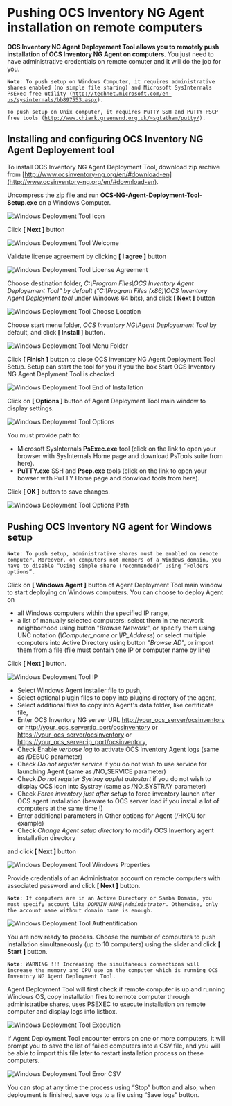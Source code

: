 # Pushing OCS Inventory NG Agent installation on remote computers

**OCS Inventory NG Agent Deployement Tool allows you to remotely push installation of OCS Inventory NG
Agent on computers**. You just need to have administrative credentials on remote comuter and it will do
the job for you.

**`Note`**`: To push setup on Windows Computer, it requires administrative shares enabled (no simple file sharing)
and Microsoft SysInternals PsExec free utility
(`[`http://technet.microsoft.com/en-us/sysinternals/bb897553.aspx`](http://technet.microsoft.com/en-us/sysinternals/bb897553.aspx)`).`

`To push setup on Unix computer, it requires PuTTY SSH and PuTTY PSCP free tools
(`[`http://www.chiark.greenend.org.uk/~sgtatham/putty/`](http://www.chiark.greenend.org.uk/~sgtatham/putty/)`).`

## Installing and configuring OCS Inventory NG Agent Deployement tool

To install OCS Inventory NG Agent Deployment Tool, download zip archive from
[http://www.ocsinventory-ng.org/en/#download-en](http://www.ocsinventory-ng.org/en/#download-en).

Uncompress the zip file and run **OCS-NG-Agent-Deployment-Tool-Setup.exe** on a Windows Computer.

![Windows Deployment Tool Icon](../img/OCS-NG-Deploy-Tool-Setup_1.png)

Click **[ Next ]** button

![Windows Deployment Tool Welcome](../img/OCS-NG-Deploy-Tool-Setup_2.png)

Validate license agreement by clicking **[ I agree ]** button

![Windows Deployment Tool License Agreement](../img/OCS-NG-Deploy-Tool-Setup_3.png)

Choose destination folder, _C:\Program Files\OCS Inventory Agent Deployement Tool” by default
(“C:\Program Files (x86)\OCS Inventory Agent Deployment tool_ under Windows 64 bits),
and click **[ Next ]** button

![Windows Deployment Tool Choose Location](../img/OCS-NG-Deploy-Tool-Setup_4.png)

Choose start menu folder, _OCS Inventory NG\Agent Deployement Tool_ by default,
and click **[ Install ]** button.

![Windows Deployment Tool Menu Folder](../img/OCS-NG-Deploy-Tool-Setup_5.png)

Click **[ Finish ]** button to close OCS inventory NG Agent Deployment Tool Setup.
Setup can start the tool for you if you the box Start OCS Inventory NG Agent Deplyment Tool is checked

![Windows Deployment Tool End of Installation](../img/OCS-NG-Deploy-Tool-Setup_6.png)

Click on **[ Options ]** button of Agent Deployment Tool main window to display settings.

![Windows Deployment Tool Options](../img/OCS-NG-Deploy-Tool-Config_1.png)

You must provide path to:

* Microsoft SysInternals **PsExec.exe** tool (click on the link to open your browser with SysInternals
Home page and download PsTools suite from here).
* **PuTTY.exe** SSH and **Pscp.exe** tools (click on the link to open your bowser with PuTTY Home page
and donwload tools from here).

Click **[ OK ]** button to save changes.

![Windows Deployment Tool Options Path](../img/OCS-NG-Deploy-Tool-Config_2.png)

## Pushing OCS Inventory NG agent for Windows setup

**`Note`**`: To push setup, administrative shares must be enabled on remote computer. Moreover, on computers
not members of a Windows domain, you have to disable “Using simple share (recommended)”
using “Folders options”.`

Click on **[ Windows Agent ]** button of Agent Deployment Tool main window to start deploying on Windows computers. You can choose to deploy Agent on

* all Windows computers within the specified IP range,
* a list of manually selected computers: select them in the network neighborhood using button
"_Browse Network_", or specify them using UNC notation (_\\Computer_name or \\IP_Address_) or
select multiple computers into Active Directory using button "_Browse AD_",
or import them from a file (file must contain one IP or computer name by line)

Click **[ Next ]** button.

![Windows Deployment Tool IP](../img/OCS-NG-Deploy-Tool-Deploy-Win_1.png)

* Select Windows Agent installer file to push,
* Select optional plugin files to copy into plugins directory of the agent,
* Select additional files to copy into Agent's data folder, like certificate file,
* Enter OCS Inventory NG server URL
[http://your_ocs_server/ocsinventory](http://your_ocs_server/ocsinventory)
or [http://your_ocs_server:ip_port/ocsinventory](http://your_ocs_server:ip_port/ocsinventory)
or [https://your_ocs_server/ocsinventory](https://your_ocs_server/ocsinventory)
or [https://your_ocs_server:ip_port/ocsinventory](https://your_ocs_server:ip_port/ocsinventory),
* Check Enable _verbose log_ to activate OCS Inventory Agent logs (same as /DEBUG parameter)
* Check _Do not register service_ if you do not wish to use service for launching Agent
(same as /NO_SERVICE parameter)
* Check _Do not register Systray applet autostart_ if you do not wish to display OCS icon into Systray
(same as /NO_SYSTRAY parameter)
* Check _Force inventory just after setup_ to force inventory launch after OCS agent installation
(beware to OCS server load if you install a lot of computers at the same time !)
* Enter additional parameters in Other options for Agent (/HKCU for example)
* Check _Change Agent setup directory_ to modify OCS Inventory agent installation directory

and click **[ Next ]** button

![Windows Deployment Tool Windows Properties](../img/OCS-NG-Deploy-Tool-Deploy-Win_2.png)

Provide credentials of an Administrator account on remote computers with associated
password and click **[ Next ]** button.

**`Note`**`: If computers are in an Active Directory or Samba Domain, you must specify account
like `*`DOMAIN_NAME\Administrator`*`. Otherwise, only the account name without domain name is enough.`

![Windows Deployment Tool Authentification](../img/OCS-NG-Deploy-Tool-Deploy-Win_3.png)

You are now ready to process. Choose the number of computers to push installation simultaneously
(up to 10 computers) using the slider and click **[ Start ]** button.

**`Note`**`: WARNING !!! Increasing the simultaneous connections will increase the memory and CPU use
on the computer which is running OCS Inventory NG Agent Deployment Tool.`

Agent Deployment Tool will first check if remote computer is up and running Windows OS,
copy installation files to remote computer through administratibe shares,
uses PSEXEC to execute installation on remote computer and display logs into listbox.

![Windows Deployment Tool Execution](../img/OCS-NG-Deploy-Tool-Deploy-Win_4.png)

If Agent Deployment Tool encounter errors on one or more computers, it will prompt you to save
the list of failed computers into a CSV file, and you will be able to import this file later to restart
installation process on these computers.

![Windows Deployment Tool Error CSV](../img/OCS-NG-Deploy-Tool-Deploy-Win_5.png)

You can stop at any time the process using “Stop” button and also, when deployment is finished,
save logs to a file using “Save logs” button.
